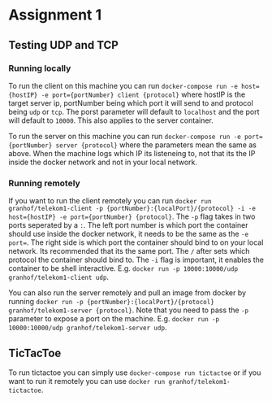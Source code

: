 # Assignment 1

## Testing UDP and TCP

### Running locally
To run the client on this machine you can run `docker-compose run -e host={hostIP} -e port={portNumber} client {protocol}` where hostIP is the target server ip, portNumber being which port it will send to and protocol being `udp` or `tcp`. The porst parameter will default to `localhost` and the port will default to `10000`. This also applies to the server container.

To run the server on this machine you can run `docker-compose run -e port={portNumber} server {protocol}` where the parameters mean the same as above. When the machine logs which IP its listeneing to, not that its the IP inside the docker network and not in your local network.

### Running remotely

If you want to run the client remotely you can run `docker run granhof/telekom1-client -p {portNumber}:{localPort}/{protocol} -i -e host={hostIP} -e port={portNumber} {protocol}`. The `-p` flag takes in two ports seperated by a `:`. The left port number is which port the container should use inside the docker network, it needs to be the same as the `-e port=`. The right side is which port the container should bind to on your local network. Its recommended that its the same port. The `/` after sets which protocol the container should bind to. The `-i` flag is important, it enables the container to be shell interactive. E.g. `docker run -p 10000:10000/udp granhof/telekom1-client udp`.

You can also run the server remotely and pull an image from docker by running `docker run -p {portNumber}:{localPort}/{protocol} granhof/telekom1-server {protocol}`. Note that you need to pass the `-p` parameter to expose a port on the machine. E.g. `docker run -p 10000:10000/udp granhof/telekom1-server udp`.

## TicTacToe
To run tictactoe you can simply use `docker-compose run tictactoe` or if you want to run it remotely you can use `docker run granhof/telekom1-tictactoe`.